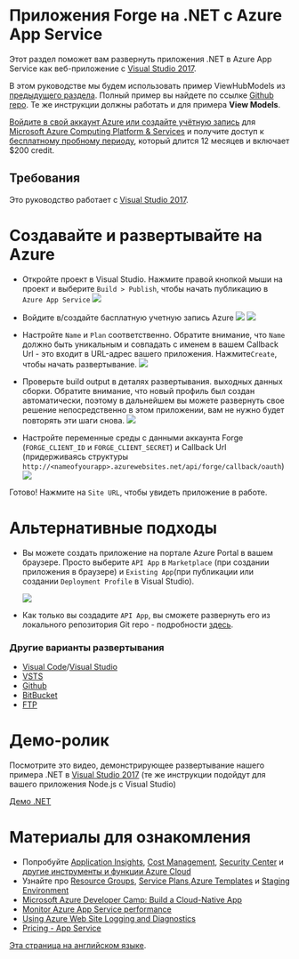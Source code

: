 # Приложения Forge на .NET с Azure App Service

Этот раздел поможет вам развернуть приложения .NET в Azure App Service как веб-приложение с [Visual Studio 2017](https://visualstudio.microsoft.com/vs/).

В этом руководстве мы будем использовать пример ViewHubModels из [предыдущего раздела](tutorials/viewhubmodels). Полный пример вы найдете по ссылке [Github repo](https://github.com/Autodesk-Forge/learn.forge.viewhubmodels/tree/net). Те же инструкции должны работать и для примера **View Models**.

[Войдите в свой аккаунт Azure или создайте учётную запись](https://signup.azure.com/) для [Microsoft Azure Computing Platform & Services](https://azure.microsoft.com/) и получите доступ к [бесплатному пробному периоду](https://azure.microsoft.com/en-us/free/?cdn=disable), который длится 12 месяцев и включает $200 credit. 

## Требования

Это руководство работает с [Visual Studio 2017](https://visualstudio.microsoft.com/vs/).

# Создавайте и развертывайте на Azure

- Откройте проект в Visual Studio. Нажмите правой кнопкой мыши на проект и выберите ```Build > Publish```, чтобы начать публикацию в ```Azure App Service```
![](_media/deployment/azure/create_web_app_net.png)

- Войдите в/создайте басплатную учетную запись Azure 
![](_media/deployment/azure/create_web_app_net_2.png)
![](_media/deployment/azure/create_web_app_net_3.png)

- Настройте ```Name``` и ```Plan``` соответственно. Обратите внимание, что ```Name``` должно быть уникальным и совпадать с именем в вашем Callback Url - это входит в URL-адрес вашего приложения. Нажмите```Create```, чтобы начать развертывание. 
![](_media/deployment/azure/create_web_app_net_4.png)

- Проверьте build output в деталях развертывания. выходных данных сборки. Обратите внимание, что новый профиль был создан автоматически, поэтому в дальнейшем вы можете развернуть свое решение непосредственно в этом приложении, вам не нужно будет повторять эти шаги снова.
![](_media/deployment/azure/net_app_published_result.png)

- Настройте переменные среды с данными аккаунта Forge (```FORGE_CLIENT_ID``` и ```FORGE_CLIENT_SECRET```) и Callback Url (придерживаясь структуры  ```http://<nameofyourapp>.azurewebsites.net/api/forge/callback/oauth```)
![](_media/deployment/azure/vsAppSettings.png)

Готово! Нажмите на ```Site URL```, чтобы увидеть приложение в работе. 

# Альтернативные подходы

- Вы можете создать приложение на портале Azure Portal в вашем браузере. Просто выберите ```API App``` в ```Marketplace``` (при создании приложения в браузере) и ```Existing App```(при публикации или создании ```Deployment Profile``` в Visual Studio). 

  ![](_media/deployment/azure/app_dashboard.png)
- Как только вы создадите ```API App```, вы сможете развернуть его из локального репозитория Git repo - подробности [здесь](deployment/azure/node). 

### Другие варианты развертывания 
- [Visual Code](https://azure.microsoft.com/en-us/blog/visual-studio-code-and-azure-app-service-a-perfect-fit/)/[Visual Studio](../node)
- [VSTS](https://docs.microsoft.com/en-us/labs/devops/deployazurefunctionswithvsts/)
- [Github](https://blogs.msdn.microsoft.com/benjaminperkins/2017/05/10/deploy-github-source-code-repositories-to-an-azure-app-service/)
- [BitBucket](https://confluence.atlassian.com/bitbucket/deploy-to-microsoft-azure-900820699.html)
- [FTP](https://docs.microsoft.com/en-us/azure/app-service/deploy-ftp)

# Демо-ролик

Посмотрите это видео, демонстрирующее развертывание нашего примера .NET в [Visual Studio 2017](https://visualstudio.microsoft.com/vs/) (те же инструкции подойдут для вашего приложения Node.js с Visual Studio)

[Демо .NET](https://www.youtube.com/embed/dDg-fQ7SHAQ ':include :type=iframe width=100% height=400px')

# Материалы для ознакомления
<!--
Это скоро будет доступно (как другая версия руководства)
- Адаптируйте этот пример к [.NET Core Framework](https://docs.microsoft.com/en-us/dotnet/core/) и разверните его как [веб-приложение Azure](deployment/azure/node)
-->
- Попробуйте [Application Insights](https://azure.microsoft.com/en-us/services/monitor/), [Cost Management](https://portal.azure.com/#blade/Microsoft_Azure_Billing/ModernBillingMenuBlade/Overview), [Security Center](https://portal.azure.com/#blade/Microsoft_Azure_Security/SecurityMenuBlade/18) и [другие инструменты и функции Azure Cloud](https://azure.microsoft.com/en-us/services/)
- Узнайте про [Resource Groups](https://docs.microsoft.com/en-us/azure/azure-resource-manager/resource-group-overview), [Service Plans](https://azure.microsoft.com/en-us/pricing/details/app-service/plans/),[Azure Templates](https://azure.microsoft.com/en-us/resources/templates/) и [Staging Environment](https://docs.microsoft.com/en-us/azure/app-service/deploy-staging-slots)
- [Microsoft Azure Developer Camp: Build a Cloud-Native App](https://mva.microsoft.com/en-us/training-courses/microsoft-azure-developer-camp-build-a-cloud-native-app-8299)
- [Monitor Azure App Service performance](https://docs.microsoft.com/en-us/azure/application-insights/app-insights-azure-web-apps)
- [Using Azure Web Site Logging and Diagnostics](https://azure.microsoft.com/en-us/resources/videos/azure-web-site-logging-and-diagnostics/)
- [Pricing - App Service](https://azure.microsoft.com/en-us/pricing/details/app-service/windows/)

[Эта страница на английском языке](https://learnforge.autodesk.io/#/deployment/azure/net).
